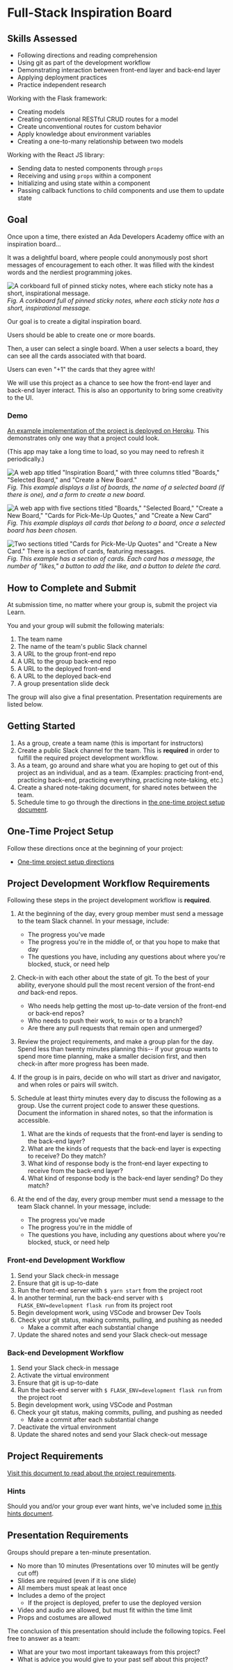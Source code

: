 # Full-Stack Inspiration Board

## Skills Assessed

- Following directions and reading comprehension
- Using git as part of the development workflow
- Demonstrating interaction between front-end layer and back-end layer
- Applying deployment practices
- Practice independent research

Working with the Flask framework:

- Creating models
- Creating conventional RESTful CRUD routes for a model
- Create unconventional routes for custom behavior
- Apply knowledge about environment variables
- Creating a one-to-many relationship between two models

Working with the React JS library:

- Sending data to nested components through `props`
- Receiving and using `props` within a component
- Initializing and using state within a component
- Passing callback functions to child components and use them to update state

## Goal

Once upon a time, there existed an Ada Developers Academy office with an inspiration board...

It was a delightful board, where people could anonymously post short messages of encouragement to each other. It was filled with the kindest words and the nerdiest programming jokes.

![A corkboard full of pinned sticky notes, where each sticky note has a short, inspirational message.](assets/board.jpeg)  
_Fig. A corkboard full of pinned sticky notes, where each sticky note has a short, inspirational message._

Our goal is to create a digital inspiration board.

Users should be able to create one or more boards.

Then, a user can select a single board. When a user selects a board, they can see all the cards associated with that board.

Users can even "+1" the cards that they agree with!

We will use this project as a chance to see how the front-end layer and back-end layer interact. This is also an opportunity to bring some creativity to the UI.

### Demo

[An example implementation of the project is deployed on Heroku](https://simons-inspo-board.herokuapp.com/). This demonstrates only one way that a project could look.

(This app may take a long time to load, so you may need to refresh it periodically.)

![A web app titled "Inspiration Board," with three columns titled "Boards," "Selected Board," and "Create a New Board."](./assets/new_board_highlight.png)  
_Fig. This example displays a list of boards, the name of a selected board (if there is one), and a form to create a new board._

![A web app with five sections titled "Boards," "Selected Board," "Create a New Board," "Cards for Pick-Me-Up Quotes," and "Create a New Card"](./assets/new_card_highlight.png)  
_Fig. This example displays all cards that belong to a board, once a selected board has been chosen._

![Two sections titled "Cards for Pick-Me-Up Quotes" and "Create a New Card." There is a section of cards, featuring messages.](./assets/card_list_highlight.png)  
_Fig. This example has a section of cards. Each card has a message, the number of "likes," a button to add the like, and a button to delete the card._

## How to Complete and Submit

At submission time, no matter where your group is, submit the project via Learn.

You and your group will submit the following materials:

1. The team name
1. The name of the team's public Slack channel
1. A URL to the group front-end repo
1. A URL to the group back-end repo
1. A URL to the deployed front-end
1. A URL to the deployed back-end
1. A group presentation slide deck

The group will also give a final presentation. Presentation requirements are listed below.

## Getting Started

1. As a group, create a team name (this is important for instructors)
1. Create a public Slack channel for the team. This is **required** in order to fulfill the required project development workflow.
1. As a team, go around and share what you are hoping to get out of this project as an individual, and as a team. (Examples: practicing front-end, practicing back-end, practicing everything, practicing note-taking, etc.)
1. Create a shared note-taking document, for shared notes between the team.
1. Schedule time to go through the directions in [the one-time project setup document](./one-time-project-setup.md).

## One-Time Project Setup

Follow these directions once at the beginning of your project:

- [One-time project setup directions](./one-time-project-setup.md)

## Project Development Workflow Requirements

Following these steps in the project development workflow is **required**.

1. At the beginning of the day, every group member must send a message to the team Slack channel. In your message, include:
    - The progress you've made
    - The progress you're in the middle of, or that you hope to make that day
    - The questions you have, including any questions about where you're blocked, stuck, or need help

2. Check-in with each other about the state of git. To the best of your ability, everyone should pull the most recent version of the front-end _and_ back-end repos.
    - Who needs help getting the most up-to-date version of the front-end or back-end repos?
    - Who needs to push their work, to `main` or to a branch?
    - Are there any pull requests that remain open and unmerged?

3. Review the project requirements, and make a group plan for the day. Spend less than twenty minutes planning this-- if your group wants to spend more time planning, make a smaller decision first, and then check-in after more progress has been made.

4. If the group is in pairs, decide on who will start as driver and navigator, and when roles or pairs will switch.

5. Schedule at least thirty minutes every day to discuss the following as a group. Use the current project code to answer these questions. Document the information in shared notes, so that the information is accessible.
    1. What are the kinds of requests that the front-end layer is sending to the back-end layer?
    1. What are the kinds of requests that the back-end layer is expecting to receive? Do they match?
    1. What kind of response body is the front-end layer expecting to receive from the back-end layer?
    1. What kind of response body is the back-end layer sending? Do they match?

6. At the end of the day, every group member must send a message to the team Slack channel. In your message, include:
    - The progress you've made
    - The progress you're in the middle of
    - The questions you have, including any questions about where you're blocked, stuck, or need help

### Front-end Development Workflow

1. Send your Slack check-in message
1. Ensure that git is up-to-date
1. Run the front-end server with `$ yarn start` from the project root
1. In another terminal, run the back-end server with `$ FLASK_ENV=development flask run` from its project root
1. Begin development work, using VSCode and browser Dev Tools
1. Check your git status, making commits, pulling, and pushing as needed
    - Make a commit after each substantial change
1. Update the shared notes and send your Slack check-out message

### Back-end Development Workflow

1. Send your Slack check-in message
1. Activate the virtual environment
1. Ensure that git is up-to-date
1. Run the back-end server with `$ FLASK_ENV=development flask run` from the project root
1. Begin development work, using VSCode and Postman
1. Check your git status, making commits, pulling, and pushing as needed
    - Make a commit after each substantial change
1. Deactivate the virtual environment
1. Update the shared notes and send your Slack check-out message

## Project Requirements

[Visit this document to read about the project requirements](./project-requirements.md).

### Hints

Should you and/or your group ever want hints, we've included some [in this hints document](./hints.md).

## Presentation Requirements

Groups should prepare a ten-minute presentation.

- No more than 10 minutes (Presentations over 10 minutes will be gently cut off)
- Slides are required (even if it is one slide)
- All members must speak at least once
- Includes a demo of the project
    - If the project is deployed, prefer to use the deployed version
- Video and audio are allowed, but must fit within the time limit
- Props and costumes are allowed

The conclusion of this presentation should include the following topics. Feel free to answer as a team:

- What are your two most important takeaways from this project?
- What is advice you would give to your past self about this project?
